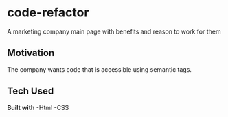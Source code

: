 # code-refactor

A marketing company main page with benefits and reason to work for them

## Motivation

The company wants code that is accessible using semantic tags.

## Tech Used

**Built with**
-Html
-CSS

